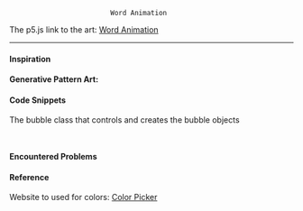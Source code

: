 



                             Word Animation
                                                  
                                                  
The p5.js link to the art: [Word Animation](https://editor.p5js.org/maishahoq/sketches/uiitY2g2q)

***     

#### Inspiration 


#### Generative Pattern Art: 


   
#### Code Snippets

The bubble class that controls and creates the bubble objects

```````````````````````````````````````````````


```````````````````````````````````````````````

#### Encountered Problems




#### Reference
Website to used for colors: [Color Picker](https://htmlcolorcodes.com/color-picker/)





            
